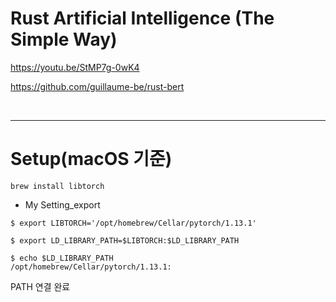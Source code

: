 # Rust Artificial Intelligence (The Simple Way)

https://youtu.be/StMP7g-0wK4

https://github.com/guillaume-be/rust-bert

<br>

<hr>

# Setup(macOS 기준)

```
brew install libtorch
```

- My Setting_export

```
$ export LIBTORCH='/opt/homebrew/Cellar/pytorch/1.13.1'

$ export LD_LIBRARY_PATH=$LIBTORCH:$LD_LIBRARY_PATH

$ echo $LD_LIBRARY_PATH
/opt/homebrew/Cellar/pytorch/1.13.1:

```

PATH 연결 완료
